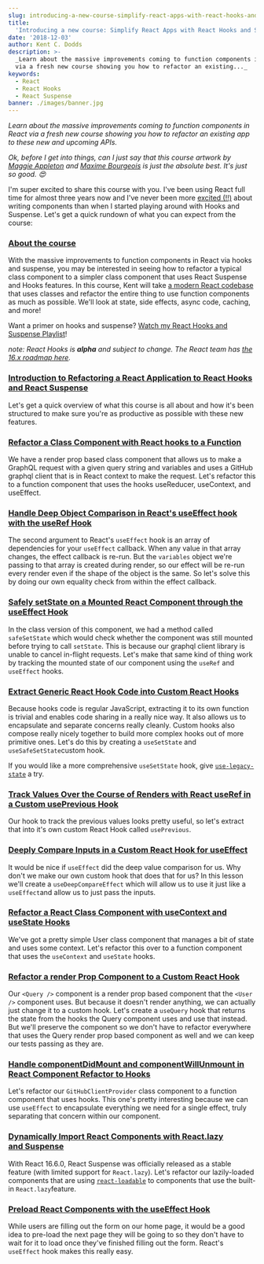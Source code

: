 ```yaml
---
slug: introducing-a-new-course-simplify-react-apps-with-react-hooks-and-suspense
title:
  'Introducing a new course: Simplify React Apps with React Hooks and Suspense'
date: '2018-12-03'
author: Kent C. Dodds
description: >-
  _Learn about the massive improvements coming to function components in React
  via a fresh new course showing you how to refactor an existing..._
keywords:
  - React
  - React Hooks
  - React Suspense
banner: ./images/banner.jpg
---
```


_Learn about the massive improvements coming to function components in React via
a fresh new course showing you how to refactor an existing app to these new and
upcoming APIs._

_Ok, before I get into things, can I just say that this course artwork by_
[_Maggie Appleton_](https://twitter.com/mappletons) _and_
[_Maxime Bourgeois_](https://twitter.com/MaximalGFX) _is just the absolute best.
It's just so good. 😍_

I'm super excited to share this course with you. I've been using React full time
for almost three years now and I've never been more
[excited (!!)](https://www.youtube.com/watch?v=0jlTw2XI7I8&list=PLV5CVI1eNcJgCrPH_e6d57KRUTiDZgs0u)
about writing components than when I started playing around with Hooks and
Suspense. Let's get a quick rundown of what you can expect from the course:

### [About the course](https://egghead.io/courses/simplify-react-apps-with-react-hooks-and-suspense)

With the massive improvements to function components in React via hooks and
suspense, you may be interested in seeing how to refactor a typical class
component to a simpler class component that uses React Suspense and Hooks
features. In this course, Kent will take
[a modern React codebase](https://github.com/kentcdodds/react-github-profile)
that uses classes and refactor the entire thing to use function components as
much as possible. We'll look at state, side effects, async code, caching, and
more!

Want a primer on hooks and suspense?
[Watch my React Hooks and Suspense Playlist](https://egghead.io/playlists/react-hooks-and-suspense-650307f2)!

_note: React Hooks is_ **_alpha_** _and subject to change. The React team has_
[_the 16.x roadmap here_](https://reactjs.org/blog/2018/11/27/react-16-roadmap.html)_._

### [Introduction to Refactoring a React Application to React Hooks and React Suspense](https://egghead.io/lessons/react-introduction-to-refactoring-a-react-application-to-react-hooks-and-react-suspense)

Let's get a quick overview of what this course is all about and how it's been
structured to make sure you're as productive as possible with these new
features.

### [Refactor a Class Component with React hooks to a Function](https://egghead.io/lessons/react-refactor-a-class-component-with-react-hooks-to-a-function)

We have a render prop based class component that allows us to make a GraphQL
request with a given query string and variables and uses a GitHub graphql client
that is in React context to make the request. Let's refactor this to a function
component that uses the hooks useReducer, useContext, and useEffect.

### [Handle Deep Object Comparison in React's useEffect hook with the useRef Hook](https://egghead.io/lessons/react-handle-deep-object-comparison-in-react-s-useeffect-hook-with-the-useref-hook)

The second argument to React's `useEffect` hook is an array of dependencies for
your `useEffect` callback. When any value in that array changes, the effect
callback is re-run. But the `variables` object we're passing to that array is
created during render, so our effect will be re-run every render even if the
shape of the object is the same. So let's solve this by doing our own equality
check from within the effect callback.

### [Safely setState on a Mounted React Component through the useEffect Hook](https://egghead.io/lessons/react-safely-setstate-on-a-mounted-react-component-through-the-useeffect-hook)

In the class version of this component, we had a method called `safeSetState`
which would check whether the component was still mounted before trying to call
`setState`. This is because our graphql client library is unable to cancel
in-flight requests. Let's make that same kind of thing work by tracking the
mounted state of our component using the `useRef` and `useEffect` hooks.

### [Extract Generic React Hook Code into Custom React Hooks](https://egghead.io/lessons/react-extract-generic-react-hook-code-into-custom-react-hooks)

Because hooks code is regular JavaScript, extracting it to its own function is
trivial and enables code sharing in a really nice way. It also allows us to
encapsulate and separate concerns really cleanly. Custom hooks also compose
really nicely together to build more complex hooks out of more primitive ones.
Let's do this by creating a `useSetState` and `useSafeSetState`custom hook.

If you would like a more comprehensive `useSetState` hook, give
[`use-legacy-state`](https://github.com/suchipi/use-legacy-state) a try.

### [Track Values Over the Course of Renders with React useRef in a Custom usePrevious Hook](https://egghead.io/lessons/react-track-values-over-the-course-of-renders-with-react-useref-in-a-custom-useprevious-hook)

Our hook to track the previous values looks pretty useful, so let's extract that
into it's own custom React Hook called `usePrevious`.

### [Deeply Compare Inputs in a Custom React Hook for useEffect](https://egghead.io/lessons/react-deeply-compare-inputs-in-a-custom-react-hook-for-useeffect)

It would be nice if `useEffect` did the deep value comparison for us. Why don't
we make our own custom hook that does that for us? In this lesson we'll create a
`useDeepCompareEffect` which will allow us to use it just like a `useEffect`and
allow us to just pass the inputs.

### [Refactor a React Class Component with useContext and useState Hooks](https://egghead.io/lessons/react-refactor-a-react-class-component-with-usecontext-and-usestate-hooks)

We've got a pretty simple User class component that manages a bit of state and
uses some context. Let's refactor this over to a function component that uses
the `useContext` and `useState` hooks.

### [Refactor a render Prop Component to a Custom React Hook](https://egghead.io/lessons/react-refactor-a-render-prop-component-to-a-custom-react-hook)

Our `<Query />` component is a render prop based component that the `<User />`
component uses. But because it doesn't render anything, we can actually just
change it to a custom hook. Let's create a `useQuery` hook that returns the
state from the hooks the Query component uses and use that instead. But we'll
preserve the component so we don't have to refactor everywhere that uses the
Query render prop based component as well and we can keep our tests passing as
they are.

### [Handle componentDidMount and componentWillUnmount in React Component Refactor to Hooks](https://egghead.io/lessons/react-handle-componentdidmount-and-componentwillunmount-in-react-component-refactor-to-hooks)

Let's refactor our `GitHubClientProvider` class component to a function
component that uses hooks. This one's pretty interesting because we can use
`useEffect` to encapsulate everything we need for a single effect, truly
separating that concern within our component.

### [Dynamically Import React Components with React.lazy and Suspense](https://egghead.io/lessons/react-dynamically-import-react-components-with-react-lazy-and-suspense)

With React 16.6.0, React Suspense was officially released as a stable feature
(with limited support for `React.lazy`). Let's refactor our lazily-loaded
components that are using
[`react-loadable`](https://github.com/jamiebuilds/react-loadable) to components
that use the built-in `React.lazy`feature.

### [Preload React Components with the useEffect Hook](https://egghead.io/lessons/react-preload-react-components-with-the-useeffect-hook)

While users are filling out the form on our home page, it would be a good idea
to pre-load the next page they will be going to so they don't have to wait for
it to load once they've finished filling out the form. React's `useEffect` hook
makes this really easy.
